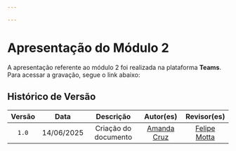 ```yaml
---

---
```


# Apresentação do Módulo 2

A apresentação referente ao módulo 2 foi realizada na plataforma **Teams**. Para acessar a gravação, segue o link abaixo: 

<center>

<!-- colocar aqui o iframe -->

</center>

## Histórico de Versão

|  Versão  |     Data     | Descrição | Autor(es) | Revisor(es) |
| :------: | :----------: | :-----------: | :---------: | :---------: |
| `1.0` | 14/06/2025 | Criação do documento | [Amanda Cruz](https://github.com/mandicrz) | [Felipe Motta](https://github.com/M0tt1nh4) |
